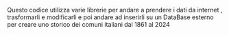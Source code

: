 Questo codice utilizza varie librerie per andare a prendere i dati da internet , trasformarli e modificarli e poi andare ad inserirli su un DataBase esterno per creare uno storico dei comuni italiani dal 1861 al 2024
